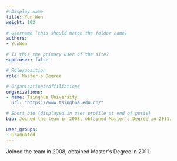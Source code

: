 ```yaml
---
# Display name
title: Yun Wen
weight: 102

# Username (this should match the folder name)
authors:
- YunWen

# Is this the primary user of the site?
superuser: false

# Role/position
role: Master's Degree

# Organizations/Affiliations
organizations:
- name: Tsinghua University
  url: "https://www.tsinghua.edu.cn/"

# Short bio (displayed in user profile at end of posts)
bio: Joined the team in 2008, obtained Master's Degree in 2011.

user_groups:
- Graduated
---
```


Joined the team in 2008, obtained Master's Degree in 2011.